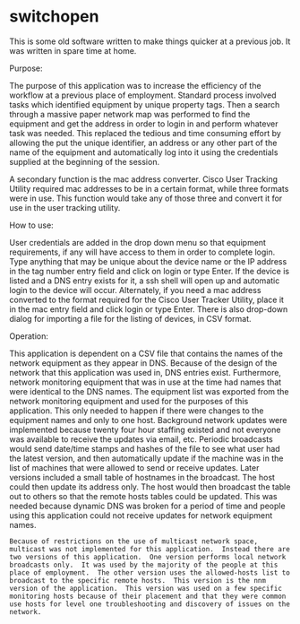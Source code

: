 switchopen
==========

This is some old software written to make things quicker at a previous job.  It was written in spare time at home. 

Purpose:  

The purpose of this application was to increase the efficiency of the workflow at a previous place of employment.  Standard process involved tasks which identified equipment by unique property tags. Then a search through a massive paper network map was performed to find the equipment and get the address in order to login in and perform whatever task was needed.  This replaced the tedious and time consuming effort by allowing the put the unique identifier, an address or any other part of the name of the equipment and automatically log into it using the credentials supplied at the beginning of the session.

A secondary function is the mac address converter.  Cisco User Tracking Utility required mac addresses to be in a certain format, while three formats were in use.  This function would take any of those three and convert it for use in the user tracking utility.

How to use:  

User credentials are added in the drop down menu so that equipment requirements, if any will have access to them in order to complete login.  Type anything that may be unique about the device name or the IP address in the tag number entry field and click on login or type Enter.  If the device is listed and a DNS entry exists for it, a ssh shell will open up and automatic login to the device will occur.  Alternately, if you need a mac address converted to the format required for the Cisco User Tracker Utility, place it in the mac entry field and click login or type Enter.  There is also drop-down dialog for importing a file for the listing of devices, in CSV format.

Operation:  

  This application is dependent on a CSV file that contains the names of the network equipment as they appear in DNS.  Because of the design of the network that this application was used in, DNS entries exist.  Furthermore, network monitoring equipment that was in use at the time had names that were identical to the DNS names.  The equipment list was exported from the network monitoring equipment and used for the purposes of this application.  This only needed to happen if there were changes to the equipment names and only to one host.  Background network updates were implemented because twenty four hour staffing existed and not everyone was available to receive the updates via email, etc.  Periodic broadcasts would send date/time stamps and hashes of the file to see what user had the latest version, and then automatically update if the machine was in the list of machines that were allowed to send or receive updates.  Later versions included a small table of hostnames in the broadcast.  The host  could then update its address only.  The host would then broadcast the table out to others so that the remote hosts tables could be updated.  This was needed because dynamic DNS was broken for a period of time and people using this application could not receive updates for network equipment names.  

	Because of restrictions on the use of multicast network space, multicast was not implemented for this application.  Instead there are two versions of this application.  One version performs local network broadcasts only.  It was used by the majority of the people at this place of employment.  The other version uses the allowed-hosts list to broadcast to the specific remote hosts.  This version is the nnm version of the application.  This version was used on a few specific monitoring hosts because of their placement and that they were common use hosts for level one troubleshooting and discovery of issues on the network.
